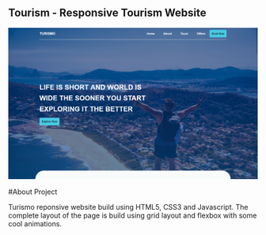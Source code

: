 ## Tourism - Responsive Tourism Website

![](img/landing-page.png)

#About Project

Turismo reponsive website build using HTML5, CSS3 and Javascript. The complete layout of the page is build using grid layout and flexbox with some cool animations.
